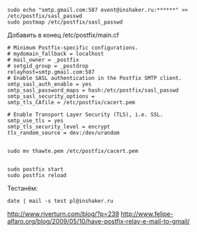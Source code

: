 
	sudo echo "smtp.gmail.com:587 event@inshaker.ru:******" >> /etc/postfix/sasl_passwd
	sudo postmap /etc/postfix/sasl_passwd

Добавить в конец /etc/postfix/main.cf

	# Minimum Postfix-specific configurations.
	# mydomain_fallback = localhost
	# mail_owner = _postfix
	# setgid_group = _postdrop
	relayhost=smtp.gmail.com:587
	# Enable SASL authentication in the Postfix SMTP client.
	smtp_sasl_auth_enable = yes
	smtp_sasl_password_maps = hash:/etc/postfix/sasl_passwd
	smtp_sasl_security_options =
	smtp_tls_CAfile = /etc/postfix/cacert.pem
	
	# Enable Transport Layer Security (TLS), i.e. SSL.
	smtp_use_tls = yes
	smtp_tls_security_level = encrypt
	tls_random_source = dev:/dev/urandom


	sudo mv thawte.pem /etc/postfix/cacert.pem


	sudo postfix start
	sudo postfix reload


Тестанём:

	date | mail -s test pl@inshaker.ru


http://www.riverturn.com/blog/?p=239
http://www.felipe-alfaro.org/blog/2009/05/10/have-postfix-relay-e-mail-to-gmail/
